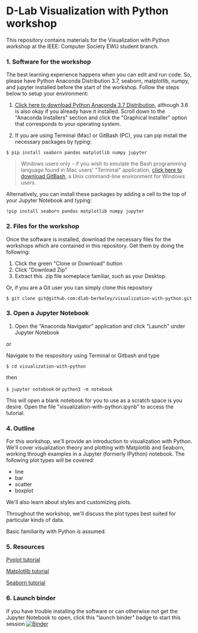# D-Lab Visualization with Python workshop

This repository contains materials for the Visualization with Python workshop at the IEEE: Computer Society EWU student branch.

### 1. Software for the workshop

The best learning experience happens when you can edit and run code. So, please have Python Anaconda Distribution 3.7, seaborn, matplotlib, numpy, and jupyter installed before the start of the workshop. Follow the steps below to setup your environment: 

1. [Click here to download Python Anaconda 3.7 Distribution](https://www.anaconda.com/products/individual), although 3.6 is also okay if you already have it installed. Scroll down to the "Anaconda Installers" section and click the "Graphical Installer" option that corresponds to your operating system. 

2. If you are using Terminal (Mac) or GitBash (PC), you can pip install the necessary packages by typing: 

`$ pip install seaborn pandas matplotlib numpy jupyter`

> Windows users only - if you wish to emulate the Bash programming language found in Mac users' "Terminal" application, [click here to download GitBash](https://git-scm.com/downloads), a Unix command-line environment for Windows users. 

Alternatively, you can install these packages by adding a cell to the top of your Jupyter Notebook and typing: 

`!pip install seaborn pandas matplotlib numpy jupyter`

### 2. Files for the workshop

Once the software is installed, download the necessary files for the workshops which are contained in this repository. Get them by doing the following:

1. Click the green "Clone or Download" button
2. Click "Download Zip"
3. Extract this .zip file someplace familiar, such as your Desktop. 

Or, if you are a Git user you can simply clone this repository

`$ git clone git@github.com:dlab-berkeley/visualization-with-python.git`

### 3. Open a Jupyter Notebook

1. Open the "Anaconda Navigator" application and click "Launch" under Jupyter Notebook

or

Navigate to the respository using Terminal or Gitbash and type

`$ cd visualization-with-python`

then

`$ jupyter notebook` or `python3 -m notebook`

This will open a blank notebook for you to use as a scratch space is you desire. Open the file "visualization-with-python.ipynb" to access the tutorial.

### 4. Outline

For this workshop, we'll provide an introduction to visualization with Python. We'll cover visualization theory and plotting with Matplotlib and Seaborn, working through examples in a Jupyter (formerly IPython) notebook. The following plot types will be covered:

* line
* bar
* scatter
* boxplot

We'll also learn about styles and customizing plots.

Throughout the workshop, we'll discuss the plot types best suited for particular kinds of data.

Basic familiarity with Python *is* assumed.

### 5. Resources

[Pyplot tutorial](https://matplotlib.org/tutorials/introductory/pyplot.html)

[Matplotlib tutorial](https://matplotlib.org/3.2.1/tutorials/index.html)

[Seaborn tutorial](https://seaborn.pydata.org/tutorial.html)

### 6. Launch binder

If you have trouble installing the software or can otherwise not get the Jupyter Notebook to open, click this "launch binder" badge to start this session [![Binder](https://mybinder.org/badge_logo.svg)](https://mybinder.org/v2/gh/dlab-berkeley/visualization-with-python/master)
